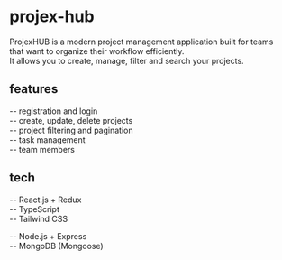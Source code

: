 # projex-hub

ProjexHUB is a modern project management application built for teams <br />
that want to organize their workflow efficiently. <br />
It allows you to create, manage, filter and search your projects. <br />

## features

-- registration and login<br />
-- create, update, delete projects<br />
-- project filtering and pagination<br />
-- task management<br />
-- team members<br />

## tech

-- React.js + Redux <br />
-- TypeScript <br />
-- Tailwind CSS <br />

-- Node.js + Express <br />
-- MongoDB (Mongoose) <br />

